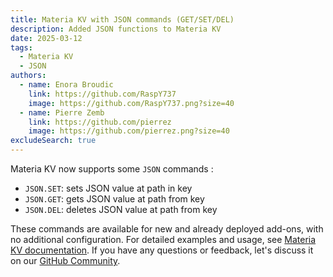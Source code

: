 ```yaml
---
title: Materia KV with JSON commands (GET/SET/DEL)
description: Added JSON functions to Materia KV
date: 2025-03-12
tags:
  - Materia KV
  - JSON
authors:
  - name: Enora Broudic
    link: https://github.com/RaspY737
    image: https://github.com/RaspY737.png?size=40
  - name: Pierre Zemb
    link: https://github.com/pierrez
    image: https://github.com/pierrez.png?size=40
excludeSearch: true
---
```


Materia KV now supports some `JSON` commands :
- `JSON.SET`: sets JSON value at path in key
- `JSON.GET`: gets JSON value at path from key
- `JSON.DEL`: deletes JSON value at path from key

These commands are available for new and already deployed add-ons, with no additional configuration. For detailed examples and usage, see [Materia KV documentation](/developers/doc/addons/materia-kv/#json-commands). If you have any questions or feedback, let's discuss it on our [GitHub Community](https://github.com/CleverCloud/Community/discussions/categories/materia).
